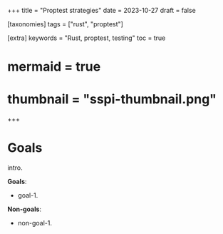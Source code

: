 +++
title = "Proptest strategies"
date = 2023-10-27
draft = false

[taxonomies]
tags = ["rust", "proptest"]

[extra]
keywords = "Rust, proptest, testing"
toc = true
# mermaid = true
# thumbnail = "sspi-thumbnail.png"
+++

# Goals

intro.

**Goals**:

* goal-1.

**Non-goals**:

* non-goal-1.

